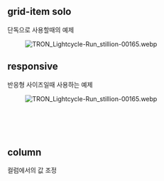 
## grid-item solo

단독으로 사용할때의 예제

<figure class="grid-item" data-mobile="2">
<p><img src="https://goose.redgoose.me/data/upload/original/202306/TRON_Lightcycle-Run_stillion-00165.webp" alt="TRON_Lightcycle-Run_stillion-00165.webp"/></p>
<p><goose-dark-mode-image src-light="https://goose.redgoose.me/data/upload/original/202106/slideshow-001-light.png" src-dark="https://goose.redgoose.me/data/upload/original/202106/slideshow-001-dark.png" alt="Slideshow"/></p>
</figure>


## responsive

반응형 사이즈일때 사용하는 예제

<figure class="grid-item" data-mobile="1" data-tablet="2" data-desktop="3" data-desktop-large="4" data-ratio="21/9" data-ratio-desktop="4/3">
<p><img src="https://goose.redgoose.me/data/upload/original/202306/TRON_Lightcycle-Run_stillion-00165.webp" alt="TRON_Lightcycle-Run_stillion-00165.webp"/></p>
<p><img src="https://goose.redgoose.me/data/upload/original/202305/AI_A_close-up_of_a_dragon_sculpture_made_of_jadeJadeJellyEx_a49035c7-2d53-4cd0-a9a3-5f4b99da8477.png" alt=""/></p>
<p><img src="https://goose.redgoose.me/data/upload/original/202305/864a27169821967-64535d45f32e9.jpg" alt=""/></p>
<p><img src="https://goose.redgoose.me/data/upload/original/202010/rg-20171021-000538.jpg" alt=""/></p>
<p><img src="https://goose.redgoose.me/data/upload/original/202103/rg-20180616-000192.jpg" alt=""/></p>
<p><img src="https://goose.redgoose.me/data/upload/original/202101/rg-20180526-000156.jpg" alt=""/></p>
</figure>


## column

컬럼에서의 값 조정

<figure class="grid-item" data-mobile="4" data-ratio="4/6">
<p col="4" col-tablet="2"><img src="https://goose.redgoose.me/data/upload/original/202305/AI_A_close-up_of_a_dragon_sculpture_made_of_jadeJadeJellyEx_a49035c7-2d53-4cd0-a9a3-5f4b99da8477.png" alt=""/></p>
<p col="4" col-tablet="2"><img src="https://goose.redgoose.me/data/upload/original/202305/864a27169821967-64535d45f32e9.jpg" alt=""/></p>
</figure>
